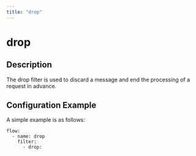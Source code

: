 ```yaml
---
title: "drop"
---
```


# drop

## Description

The drop filter is used to discard a message and end the processing of a request in advance.

## Configuration Example

A simple example is as follows:

```
flow:
  - name: drop
    filter:
      - drop:
```
